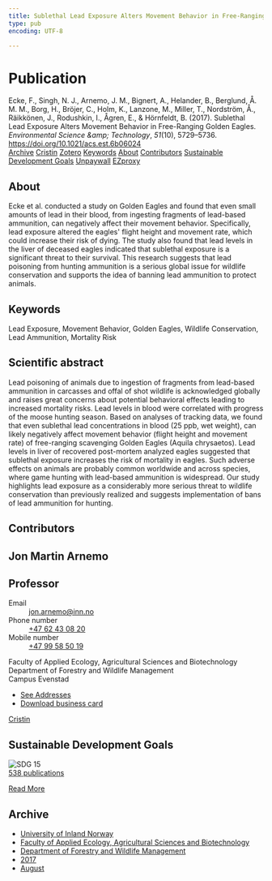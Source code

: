 ```yaml
---
title: Sublethal Lead Exposure Alters Movement Behavior in Free-Ranging Golden Eagles
type: pub
encoding: UTF-8

---
```

<h1>Publication</h1>
<article id="csl-bib-container-5V4N5QQG" class="csl-bib-container">
  <div class="csl-bib-body"> <div class="csl-entry">Ecke, F., Singh, N. J., Arnemo, J. M., Bignert, A., Helander, B., Berglund, Å. M. M., Borg, H., Bröjer, C., Holm, K., Lanzone, M., Miller, T., Nordström, Å., Räikkönen, J., Rodushkin, I., Ågren, E., &#38; Hörnfeldt, B. (2017). Sublethal Lead Exposure Alters Movement Behavior in Free-Ranging Golden Eagles. <i>Environmental Science &#38;amp; Technology</i>, <i>51</i>(10), 5729–5736. <a href="https://doi.org/10.1021/acs.est.6b06024">https://doi.org/10.1021/acs.est.6b06024</a></div> </div>
  <div class="csl-bib-buttons">
    <a href="#taxonomy-article-5V4N5QQG" alt="archive" class="csl-bib-button">Archive</a>
    <a href="https://app.cristin.no/results/show.jsf?id=1484612" alt="Cristin" class="csl-bib-button">Cristin</a>
    <a href="http://zotero.org/groups/5881554/items/5V4N5QQG" alt="Zotero" class="csl-bib-button">Zotero</a>
    <a href="#keywords-article-5V4N5QQG" alt="keywords" class="csl-bib-button">Keywords</a>
    <a href="#about-article-5V4N5QQG" alt="about_pub" class="csl-bib-button">About</a>
    <a href="#contributors-article-5V4N5QQG" alt="contributors" class="csl-bib-button">Contributors</a>
    <a href="#sdg-article-5V4N5QQG" alt="sdg" class="csl-bib-button">Sustainable Development Goals</a>
    <a href="https://doi.org/10.1021/acs.est.6b06024" alt="Unpaywall" class="csl-bib-button">Unpaywall</a>
    <a href="https://doi.org/10.1021/acs.est.6b06024" alt="EZproxy" class="csl-bib-button">EZproxy</a>
  </div>
  <div id="csl-bib-meta-container-5V4N5QQG"></div>
</article>
<div id="csl-bib-meta-5V4N5QQG" class="csl-bib-meta">
  <article id="about-article-5V4N5QQG" class="about_pub-article">
    <h1>About</h1>
    Ecke et al. conducted a study on Golden Eagles and found that even small amounts of lead in their blood, from ingesting fragments of lead-based ammunition, can negatively affect their movement behavior. Specifically, lead exposure altered the eagles' flight height and movement rate, which could increase their risk of dying. The study also found that lead levels in the liver of deceased eagles indicated that sublethal exposure is a significant threat to their survival. This research suggests that lead poisoning from hunting ammunition is a serious global issue for wildlife conservation and supports the idea of banning lead ammunition to protect animals.
  </article>
  <article id="keywords-article-5V4N5QQG" class="keywords-article">
    <h1>Keywords</h1>
    Lead Exposure, Movement Behavior, Golden Eagles, Wildlife Conservation, Lead Ammunition, Mortality Risk
  </article>
  <article id="abstract-article-5V4N5QQG" class="abstract-article">
    <h1>Scientific abstract</h1>
    Lead poisoning of animals due to ingestion of fragments from lead-based ammunition in carcasses and offal of shot wildlife is acknowledged globally and raises great concerns about potential behavioral effects leading to increased mortality risks. Lead levels in blood were correlated with progress of the moose hunting season. Based on analyses of tracking data, we found that even sublethal lead concentrations in blood (25 ppb, wet weight), can likely negatively affect movement behavior (flight height and movement rate) of free-ranging scavenging Golden Eagles (Aquila chrysaetos). Lead levels in liver of recovered post-mortem analyzed eagles suggested that sublethal exposure increases the risk of mortality in eagles. Such adverse effects on animals are probably common worldwide and across species, where game hunting with lead-based ammunition is widespread. Our study highlights lead exposure as a considerably more serious threat to wildlife conservation than previously realized and suggests implementation of bans of lead ammunition for hunting.
  </article>
  <article id="contributors-article-5V4N5QQG" class="contributors-article">
    <h1>Contributors</h1>
    <div class="personas"> <div class="vrtx-hinn-person-card"> <div class="photo"> <i class="lar la-user-circle missing-person"></i> </div> <div class="info"> <hgroup><h1>Jon Martin Arnemo</h1> <h2>Professor</h2> </hgroup><dl> <dt>Email</dt> <dd> <a href="mailto:jon.arnemo@inn.no">jon.arnemo@inn.no</a> </dd> <dt>Phone number</dt> <dd><a href="tel:+4762430820"> +47 62 43 08 20 </a></dd> <dt>Mobile number</dt> <dd><a href="tel:+4799585019"> +47 99 58 50 19 </a></dd> </dl> <p> Faculty of Applied Ecology, Agricultural Sciences and Biotechnology<br> Department of Forestry and Wildlife Management<br> Campus Evenstad </p> <ul class="vrtx-hinn-links"> <li><a href="https://www.inn.no/english/find-an-employee/jon-arnemo.html#vrtx-hinn-addresses">See Addresses</a></li> <li><a href="https://www.inn.no/english/find-an-employee/jon-arnemo.html?vrtx=vcf">Download business card</a></li> </ul> </div> </div> <a href="https://app.cristin.no/persons/show.jsf?id=328246" alt="Cristin URL" class="personas-cristin">Cristin</a> </div>
  </article>
  <article id="sdg-article-5V4N5QQG" class="sdg-article">
    <h1>Sustainable Development Goals</h1>
    <div class="sdg-container"><div id="sdg15" class="sdg">
        <img src="{{< params subfolder >}}images/sdg/sdg15_en.png" class="image" alt="SDG 15">
        <div class="sdg-overlay">
          <a href="{{< params subfolder >}}en/archive/?sdg=15#archive" class="sdg-publication-count"><span>538</span> publications</a>
          <p><a href="https://sdgs.un.org/goals/goal15" class="sdg-read-more">Read More</a></p>
        </div>
      </div></div>
  </article>
  <article id="taxonomy-article-5V4N5QQG" class="taxonomy-article">
    <h1>Archive</h1>
    <ul>
      <li><a href="{{< params subfolder >}}en/archive/?key=3DCRN523">University of Inland Norway</a></li>
      <li><a href="{{< params subfolder >}}en/archive/?key=T77LXH6D">Faculty of Applied Ecology, Agricultural Sciences and Biotechnology</a></li>
      <li><a href="{{< params subfolder >}}en/archive/?key=7TRARPE3">Department of Forestry and Wildlife Management</a></li>
      <li><a href="{{< params subfolder >}}en/archive/?key=QVBAYKNY">2017</a></li>
      <li><a href="{{< params subfolder >}}en/archive/?key=XY6Q9EJU">August</a></li>
    </ul>
  </article>
</div>
